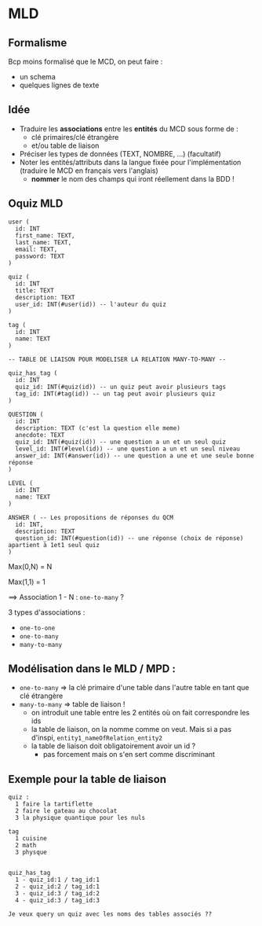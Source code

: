 # MLD

## Formalisme 

Bcp moins formalisé que le MCD, on peut faire : 
- un schema
- quelques lignes de texte

## Idée

- Traduire les **associations** entre les **entités** du MCD sous forme de :
  - clé primaires/clé étrangère
  - et/ou table de liaison
- Préciser les types de données (TEXT, NOMBRE, ...) (facultatif)
- Noter les entités/attributs dans la langue fixée pour l'implémentation (traduire le MCD en français vers l'anglais)
  - **nommer** le nom des champs qui iront réellement dans la BDD !



## Oquiz MLD

```
user (
  id: INT
  first_name: TEXT,
  last_name: TEXT,
  email: TEXT,
  password: TEXT
)

quiz (
  id: INT
  title: TEXT
  description: TEXT
  user_id: INT(#user(id)) -- l'auteur du quiz
)

tag (
  id: INT
  name: TEXT
)

-- TABLE DE LIAISON POUR MODELISER LA RELATION MANY-TO-MANY --

quiz_has_tag (
  id: INT
  quiz_id: INT(#quiz(id)) -- un quiz peut avoir plusieurs tags
  tag_id: INT(#tag(id)) -- un tag peut avoir plusieurs quiz
)

QUESTION (
  id: INT
  description: TEXT (c'est la question elle meme)
  anecdote: TEXT
  quiz_id: INT(#quiz(id)) -- une question a un et un seul quiz
  level_id: INT(#level(id)) -- une question a un et un seul niveau
  answer_id: INT(#answer(id)) -- une question a une et une seule bonne réponse
)

LEVEL (
  id: INT
  name: TEXT
)

ANSWER ( -- Les propositions de réponses du QCM
  id: INT,
  description: TEXT
  question_id: INT(#question(id)) -- une réponse (choix de réponse) apartient à 1et1 seul quiz 
)
```
 
Max(0,N) = N

Max(1,1) = 1

==> Association 1 - N : `one-to-many` ?

3 types d'associations :
- `one-to-one`
- `one-to-many`
- `many-to-many`

## Modélisation dans le MLD / MPD : 

- `one-to-many` => la clé primaire d'une table dans l'autre table en tant que clé étrangère
- `many-to-many` => table de liaison !
  - on introduit une table entre les 2 entités où on fait correspondre les ids 
  - la table de liaison, on la nomme comme on veut. Mais si a pas d'inspi, `entity1_nameOfRelation_entity2`
  - la table de liaison doit obligatoirement avoir un id ?
    - pas forcement mais on s'en sert comme discriminant


## Exemple pour la table de liaison

```
quiz : 
  1 faire la tartiflette
  2 faire le gateau au chocolat
  3 la physique quantique pour les nuls

tag 
  1 cuisine
  2 math
  3 physque


quiz_has_tag
  1 - quiz_id:1 / tag_id:1
  2 - quiz_id:2 / tag_id:1
  3 - quiz_id:3 / tag_id:2
  4 - quiz_id:3 / tag_id:3

Je veux query un quiz avec les noms des tables associés ?? 
```
